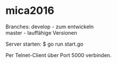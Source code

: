 # mica2016

Branches:
develop - zum entwickeln  
master - lauffähige Versionen

Server starten:
$ go run start.go

Per Telnet-Client über Port 5000 verbinden.
